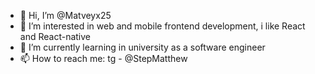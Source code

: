 - 👋 Hi, I’m @Matveyx25
- 👀 I’m interested in web and mobile frontend development, i like React and React-native
- 🌱 I’m currently learning in university as a software engineer
- 📫 How to reach me: tg - @StepMatthew

<!---
Matveyx25/Matveyx25 is a ✨ special ✨ repository because its `README.md` (this file) appears on your GitHub profile.
You can click the Preview link to take a look at your changes.
--->
